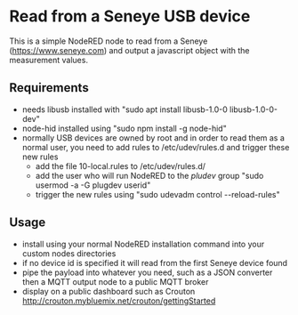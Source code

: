 # Read from a Seneye USB device
This is a simple NodeRED node to read from a Seneye (https://www.seneye.com) and output a javascript object with the measurement values.

## Requirements
- needs libusb installed with "sudo apt install libusb-1.0-0 libusb-1.0-0-dev"
- node-hid installed using "sudo npm install -g node-hid"
- normally USB devices are owned by root and in order to read them as a normal user, you need to add rules to /etc/udev/rules.d and trigger these new rules
	- add the file 10-local.rules to /etc/udev/rules.d/
	- add the user who will run NodeRED to the *pludev* group "sudo usermod -a -G plugdev userid"
	- trigger the new rules using "sudo udevadm control --reload-rules" 

## Usage
- install using your normal NodeRED installation command into your custom nodes directories
- if no device id is specified it will read from the first Seneye device found
- pipe the payload into whatever you need, such as a JSON converter then a MQTT output node to a public MQTT broker
- display on a public dashboard such as Crouton http://crouton.mybluemix.net/crouton/gettingStarted